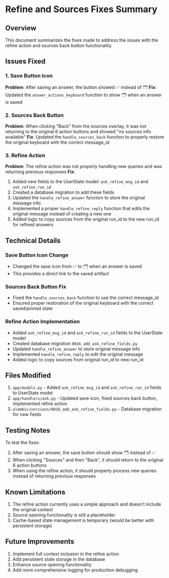 # Refine and Sources Fixes Summary

## Overview
This document summarizes the fixes made to address the issues with the refine action and sources back button functionality.

## Issues Fixed

### 1. Save Button Icon
**Problem**: After saving an answer, the button showed ✅ instead of 🗂
**Fix**: Updated the `answer_actions_keyboard` function to show 🗂 when an answer is saved

### 2. Sources Back Button
**Problem**: When clicking "Back" from the sources overlay, it was not returning to the original 6 action buttons and showed "no sources info available"
**Fix**: Updated the `handle_sources_back` function to properly restore the original keyboard with the correct message_id

### 3. Refine Action
**Problem**: The refine action was not properly handling new queries and was returning previous responses
**Fix**: 
1. Added new fields to the UserState model: `ask_refine_msg_id` and `ask_refine_run_id`
2. Created a database migration to add these fields
3. Updated the `handle_refine_answer` function to store the original message info
4. Implemented a proper `handle_refine_reply` function that edits the original message instead of creating a new one
5. Added logic to copy sources from the original run_id to the new run_id for refined answers

## Technical Details

### Save Button Icon Change
- Changed the save icon from ✅ to 🗂 when an answer is saved
- This provides a direct link to the saved artifact

### Sources Back Button Fix
- Fixed the `handle_sources_back` function to use the correct message_id
- Ensured proper restoration of the original keyboard with the correct saved/pinned state

### Refine Action Implementation
- Added `ask_refine_msg_id` and `ask_refine_run_id` fields to the UserState model
- Created database migration `0016_add_ask_refine_fields.py`
- Updated `handle_refine_answer` to store original message info
- Implemented `handle_refine_reply` to edit the original message
- Added logic to copy sources from original run_id to new run_id

## Files Modified

1. `app/models.py` - Added `ask_refine_msg_id` and `ask_refine_run_id` fields to UserState model
2. `app/handlers/ask.py` - Updated save icon, fixed sources back button, implemented refine action
3. `alembic/versions/0016_add_ask_refine_fields.py` - Database migration for new fields

## Testing Notes

To test the fixes:
1. After saving an answer, the save button should show 🗂 instead of ✅
2. When clicking "Sources" and then "Back", it should return to the original 6 action buttons
3. When using the refine action, it should properly process new queries instead of returning previous responses

## Known Limitations

1. The refine action currently uses a simple approach and doesn't include the original context
2. Source opening functionality is still a placeholder
3. Cache-based state management is temporary (would be better with persistent storage)

## Future Improvements

1. Implement full context inclusion in the refine action
2. Add persistent state storage in the database
3. Enhance source opening functionality
4. Add more comprehensive logging for production debugging
